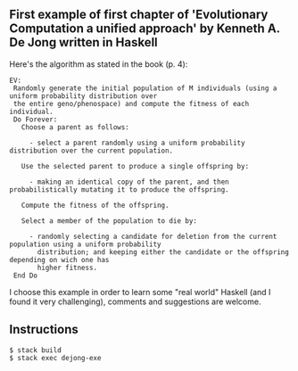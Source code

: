 ## First example of first chapter of 'Evolutionary Computation a unified approach' by Kenneth A. De Jong written in Haskell

Here's the algorithm as stated in the book (p. 4):

```
EV:
 Randomly generate the initial population of M individuals (using a uniform probability distribution over
 the entire geno/phenospace) and compute the fitness of each individual.
 Do Forever:
   Choose a parent as follows:

     - select a parent randomly using a uniform probability distribution over the current population.

   Use the selected parent to produce a single offspring by:
     
     - making an identical copy of the parent, and then probabilistically mutating it to produce the offspring.

   Compute the fitness of the offspring.

   Select a member of the population to die by:

     - randomly selecting a candidate for deletion from the current population using a uniform probability
       distribution; and keeping either the candidate or the offspring depending on wich one has
       higher fitness.
 End Do
```

I choose this example in order to learn some "real world" Haskell (and I found it very challenging), comments and suggestions are welcome.

## Instructions

```
$ stack build
$ stack exec dejong-exe
```
